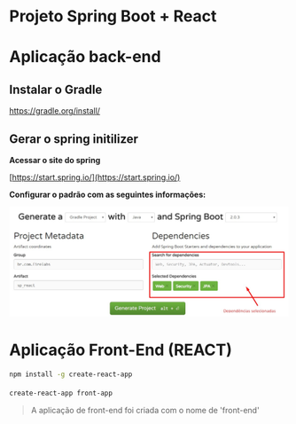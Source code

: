 # Projeto Spring Boot + React

# Aplicação back-end

## Instalar o Gradle
https://gradle.org/install/

## Gerar o spring initilizer

**Acessar o site do spring**

[https://start.spring.io/](https://start.spring.io/)

**Configurar o padrão com as seguintes informações:**

![Redux](./content_resources/spring_initializr.jpg)






# Aplicação Front-End (REACT)

```sh
npm install -g create-react-app

create-react-app front-app
```

>A aplicação de front-end foi criada com o nome de 'front-end'